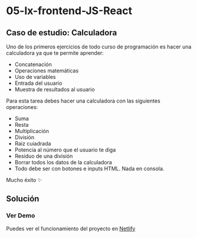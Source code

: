 # 05-lx-frontend-JS-React

## Caso de estudio: Calculadora

Uno de los primeros ejercicios de todo curso de programación es hacer una calculadora ya que te permite aprender:

- Concatenación
- Operaciones matemáticas
- Uso de variables
- Entrada del usuario
- Muestra de resultados al usuario

Para esta tarea debes hacer una calculadora con las siguientes operaciones:

- Suma
- Resta
- Multiplicación
- División
- Raiz cuiadrada
- Potencia al número que el usuario te diga
- Residuo de una división
- Borrar todos los datos de la calculadora
- Todo debe ser con botones e inputs HTML. Nada en consola.

Mucho éxito ✨

## Solución

### Ver Demo

Puedes ver el funcionamiento del proyecto en [Netlify](https://lx-calculator.netlify.app/)
